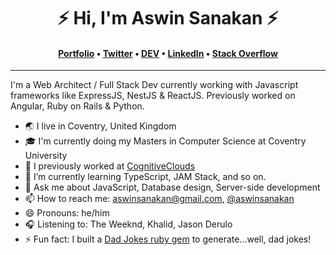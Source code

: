 <h1 align="center">⚡️ Hi, I'm Aswin Sanakan ⚡️</h1>
<h4 align="center"><a href="https://aswinsanakan.com">Portfolio</a> &bull; <a href="https://twitter.com/aswinsanakan">Twitter</a> &bull; <a href="https://dev.to/aswinsanakan">DEV</a> &bull; <a href="https://www.linkedin.com/in/aswinsanakan/">LinkedIn</a> &bull; <a href="https://stackoverflow.com/users/7541197/aswin-sanakan">Stack Overflow</a></h4>

---

I'm a Web Architect / Full Stack Dev currently working with Javascript frameworks like ExpressJS, NestJS & ReactJS. Previously worked on Angular, Ruby on Rails & Python.


- 🌏 I live in Coventry, United Kingdom
- 🎓 I'm currently doing my Masters in Computer Science at Coventry University
- 🔭 I previously worked at [CognitiveClouds](https://www.cognitiveclouds.com/)
- 🌱 I’m currently learning TypeScript, JAM Stack, and so on.
- 💬 Ask me about JavaScript, Database design, Server-side development
- 📫 How to reach me: [aswinsanakan@gmail.com](mailto:aswinsanakan@gmail.com), [@aswinsanakan](https://twitter.com/aswinsanakan)
- 😄 Pronouns: he/him
- 🎧 Listening to: The Weeknd, Khalid, Jason Derulo
- ⚡ Fun fact: I built a [Dad Jokes ruby gem](https://github.com/aswinsanakan/dad_jokes) to generate...well, dad jokes!
